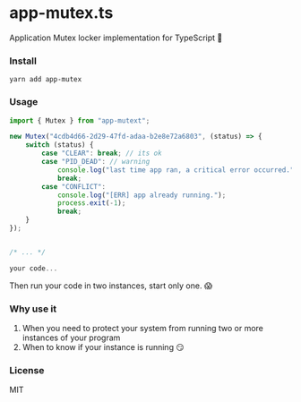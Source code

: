 # app-mutex.ts
Application Mutex locker implementation for TypeScript 🐢


### Install

`yarn add app-mutex`

### Usage

```TypeScript
import { Mutex } from "app-mutext";

new Mutex("4cdb4d66-2d29-47fd-adaa-b2e8e72a6803", (status) => {
    switch (status) {
        case "CLEAR": break; // its ok
        case "PID_DEAD": // warning
            console.log("last time app ran, a critical error occurred.")
            break;
        case "CONFLICT":
            console.log("[ERR] app already running.");
            process.exit(-1);
            break;
    }
});


/* ... */

your code...

```
Then run your code in two instances, start only one. 😱



### Why use it

1. When you need to protect your system from running two or more instances of your program
2. When to know if your instance is running 😏

### License 
MIT
